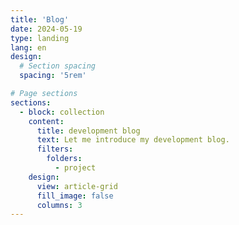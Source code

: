 ```yaml
---
title: 'Blog'
date: 2024-05-19
type: landing
lang: en
design:
  # Section spacing
  spacing: '5rem'

# Page sections
sections:
  - block: collection
    content:
      title: development blog
      text: Let me introduce my development blog.
      filters:
        folders:
          - project
    design:
      view: article-grid
      fill_image: false
      columns: 3
---
```

